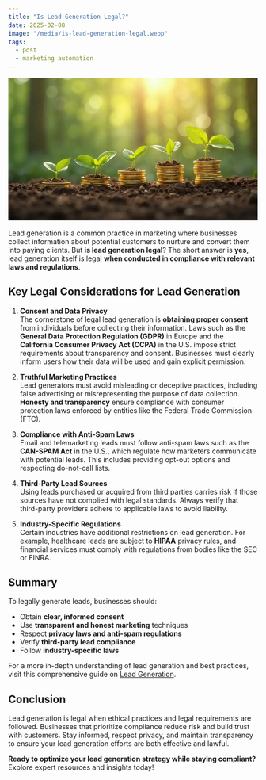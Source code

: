 ```yaml
---
title: "Is Lead Generation Legal?"
date: 2025-02-08
image: "/media/is-lead-generation-legal.webp"
tags:
  - post
  - marketing automation
---
```


![Is Lead Generation Legal?](/media/is-lead-generation-legal.webp)

Lead generation is a common practice in marketing where businesses collect information about potential customers to nurture and convert them into paying clients. But **is lead generation legal**? The short answer is **yes**, lead generation itself is legal **when conducted in compliance with relevant laws and regulations**.

## Key Legal Considerations for Lead Generation

1. **Consent and Data Privacy**  
   The cornerstone of legal lead generation is **obtaining proper consent** from individuals before collecting their information. Laws such as the **General Data Protection Regulation (GDPR)** in Europe and the **California Consumer Privacy Act (CCPA)** in the U.S. impose strict requirements about transparency and consent. Businesses must clearly inform users how their data will be used and gain explicit permission.

2. **Truthful Marketing Practices**  
   Lead generators must avoid misleading or deceptive practices, including false advertising or misrepresenting the purpose of data collection. **Honesty and transparency** ensure compliance with consumer protection laws enforced by entities like the Federal Trade Commission (FTC).

3. **Compliance with Anti-Spam Laws**  
   Email and telemarketing leads must follow anti-spam laws such as the **CAN-SPAM Act** in the U.S., which regulate how marketers communicate with potential leads. This includes providing opt-out options and respecting do-not-call lists.

4. **Third-Party Lead Sources**  
   Using leads purchased or acquired from third parties carries risk if those sources have not complied with legal standards. Always verify that third-party providers adhere to applicable laws to avoid liability.

5. **Industry-Specific Regulations**  
   Certain industries have additional restrictions on lead generation. For example, healthcare leads are subject to **HIPAA** privacy rules, and financial services must comply with regulations from bodies like the SEC or FINRA.

## Summary

To legally generate leads, businesses should:  
- Obtain **clear, informed consent**  
- Use **transparent and honest marketing** techniques  
- Respect **privacy laws and anti-spam regulations**  
- Verify **third-party lead compliance**  
- Follow **industry-specific laws**

For a more in-depth understanding of lead generation and best practices, visit this comprehensive guide on [Lead Generation](https://leadcraftr.com/posts/lead-generation/).

## Conclusion

Lead generation is legal when ethical practices and legal requirements are followed. Businesses that prioritize compliance reduce risk and build trust with customers. Stay informed, respect privacy, and maintain transparency to ensure your lead generation efforts are both effective and lawful.

**Ready to optimize your lead generation strategy while staying compliant?** Explore expert resources and insights today!
